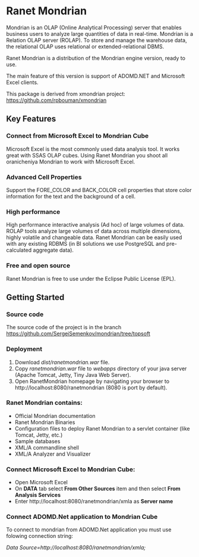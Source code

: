 # Ranet Mondrian

Mondrian is an OLAP (Online Analytical Processing) server that enables business users to analyze large quantities of data in real-time. Mondrian is a Relation OLAP server (ROLAP). To store and manage the warehouse data, the relational OLAP uses relational or extended-relational DBMS.

Ranet Mondrian is a distribution of the Mondrian engine version, ready to use.

The main feature of this version is support of ADOMD.NET and Microsoft Excel clients.

This package is derived from xmondrian project: https://github.com/rpbouman/xmondrian


## Key Features

### Connect from Microsoft Excel to Mondrian Cube
Microsoft Excel is the most commonly used data analysis tool. It works great with SSAS OLAP cubes. 
Using Ranet Mondrian you shoot all oranicheniya Mondrian to work with Microsoft Excel.

### Advanced Cell Properties 
Support the FORE_COLOR and BACK_COLOR cell properties that store color information for the text and the background of a cell.

### High performance
High performance interactive analysis (Ad hoc) of large volumes of data.
ROLAP tools analyze large volumes of data across multiple dimensions, highly volatile and changeable data. 
Ranet Mondrian can be easily used with any existing RDBMS (in BI solutions we use PostgreSQL and pre-calculated aggregate data). 

### Free and open source
Ranet Mondrian is free to use under the Eclipse Public License (EPL).

## Getting Started

### Source code
The source code of the project is in the branch https://github.com/SergeiSemenkov/mondrian/tree/topsoft

### Deployment
1. Download *dist/ranetmondrian.war* file.
2. Copy *ranetmondrian.war* file to *webapps* directory of your java server (Apache Tomcat, Jetty, Tiny Java Web Server).
3. Open RanetMondrian homepage by navigating your browser to http://localhost:8080/ranetmondrian (8080 is port by default).

### Ranet Mondrian contains: 
- Official Mondrian documentation
- Ranet Mondrian Binaries
- Configuration files to deploy Ranet Mondrian to a servlet container (like Tomcat, Jetty, etc.)
- Sample databases
- XML/A commandline shell
- XML/A Analyzer and Visualizer

### Connect Microsoft Excel to Mondrian Cube:
- Open Microsoft Excel
- On **DATA** tab select **From Other Sources** item and then select **From Analysis Services**
- Enter http://localhost:8080/ranetmondrian/xmla as **Server name**

### Connect ADOMD.Net application to Mondrian Cube
To connect to mondrian from ADOMD.Net application you must use folowing connection string:

*Data Source=http://localhost:8080/ranetmondrian/xmla;*
